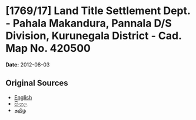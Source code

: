 # [1769/17] Land Title Settlement Dept. - Pahala Makandura, Pannala D/S Division, Kurunegala District - Cad. Map No. 420500

**Date:** 2012-08-03

## Original Sources

- [English](https://documents.gov.lk/view/extra-gazettes/2012/8/1769-17_E.pdf)
- [සිංහල](https://documents.gov.lk/view/extra-gazettes/2012/8/1769-17_S.pdf)
- [தமிழ்](https://documents.gov.lk/view/extra-gazettes/2012/8/1769-17_T.pdf)
